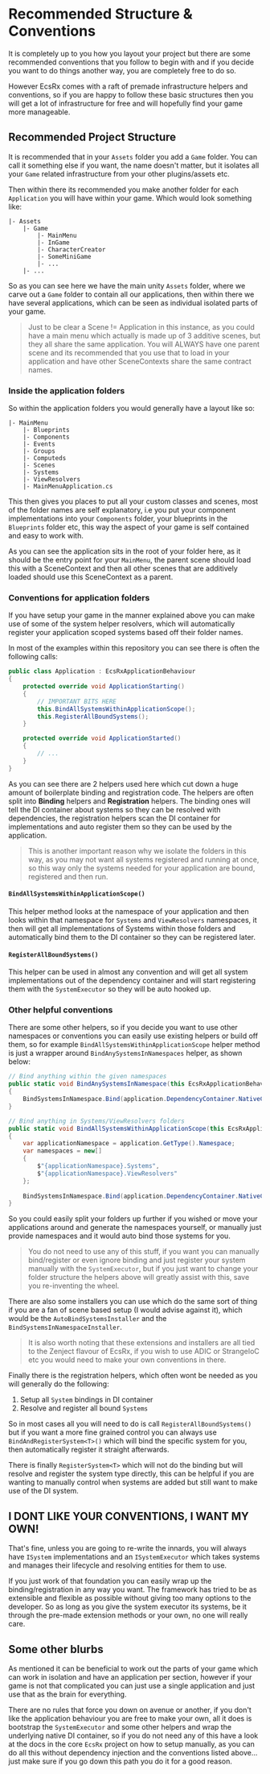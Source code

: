 # Recommended Structure & Conventions

It is completely up to you how you layout your project but there are some recommended conventions that you follow to begin with and if you decide you want to do things another way, you are completely free to do so.
 
 However EcsRx comes with a raft of premade infrastructure helpers and conventions, so if you are happy to follow these basic structures then you will get a lot of infrastructure for free and will hopefully find your game more manageable.

## Recommended Project Structure

It is recommended that in your `Assets` folder you add a `Game` folder. You can call it something else if you want, the name doesn't matter, but it isolates all your `Game` related infrastructure from your other plugins/assets etc.

Then within there its recommended you make another folder for each `Application` you will have within your game. Which would look something like:

```
|- Assets
    |- Game
        |- MainMenu
        |- InGame
        |- CharacterCreator
        |- SomeMiniGame
        |- ...
    |- ...
```

So as you can see here we have the main unity `Assets` folder, where we carve out a `Game` folder to contain all our applications, then within there we have several applications, which can be seen as individual isolated parts of your game.

> Just to be clear a Scene != Application in this instance, as you could have a main menu which actually is made up of 3 additive scenes, but they all share the same application. You will ALWAYS have one parent scene and its recommended that you use that to load in your application and have other SceneContexts share the same contract names.

### Inside the application folders

So within the application folders you would generally have a layout like so:

```
|- MainMenu
    |- Blueprints
    |- Components
    |- Events
    |- Groups
    |- Computeds
    |- Scenes
    |- Systems
    |- ViewResolvers
    |- MainMenuApplication.cs
```

This then gives you places to put all your custom classes and scenes, most of the folder names are self explanatory, i.e you put your component implementations into your `Components` folder, your blueprints in the `Blueprints` folder etc, this way the aspect of your game is self contained and easy to work with.

As you can see the application sits in the root of your folder here, as it should be the entry point for your `MainMenu`, the parent scene should load this with a SceneContext and then all other scenes that are additively loaded should use this SceneContext as a parent.

### Conventions for application folders

If you have setup your game in the manner explained above you can make use of some of the system helper resolvers, which will automatically register your application scoped systems based off their folder names.

In most of the examples within this repository you can see there is often the following calls:

```c#
public class Application : EcsRxApplicationBehaviour
{        
    protected override void ApplicationStarting()
    {
        // IMPORTANT BITS HERE
        this.BindAllSystemsWithinApplicationScope();
        this.RegisterAllBoundSystems();
    }

    protected override void ApplicationStarted()
    {
        // ...
    }
}
```

As you can see there are 2 helpers used here which cut down a huge amount of boilerplate binding and registration code. The helpers are often split into **Binding** helpers and **Registration** helpers. The binding ones will tell the DI container about systems so they can be resolved with dependencies, the registration helpers scan the DI container for implementations and auto register them so they can be used by the application.

> This is another important reason why we isolate the folders in this way, as you may not want all systems registered and running at once, so this way only the systems needed for your application are bound, registered and then run.

#### `BindAllSystemsWithinApplicationScope()`

This helper method looks at the namespace of your application and then looks within that namespace for `Systems` and `ViewResolvers` namespaces, it then will get all implementations of Systems within those folders and automatically bind them to the DI container so they can be registered later.

#### `RegisterAllBoundSystems()`

This helper can be used in almost any convention and will get all system implementations out of the dependency container and will start registering them with the `SystemExecutor` so they will be auto hooked up.

### Other helpful conventions

There are some other helpers, so if you decide you want to use other namespaces or conventions you can easily use existing helpers or build off them, so for example `BindAllSystemsWithinApplicationScope` helper method is just a wrapper around `BindAnySystemsInNamespaces` helper, as shown below:

```c#
// Bind anything within the given namespaces
public static void BindAnySystemsInNamespace(this EcsRxApplicationBehaviour application, params string[] namespaces)
{
    BindSystemsInNamespace.Bind(application.DependencyContainer.NativeContainer as DiContainer, namespaces);
}

// Bind anything in Systems/ViewResolvers folders
public static void BindAllSystemsWithinApplicationScope(this EcsRxApplicationBehaviour application)
{
    var applicationNamespace = application.GetType().Namespace;
    var namespaces = new[]
    {
        $"{applicationNamespace}.Systems",
        $"{applicationNamespace}.ViewResolvers"
    };
    
    BindSystemsInNamespace.Bind(application.DependencyContainer.NativeContainer as DiContainer, namespaces);
}
```

So you could easily split your folders up further if you wished or move your applications around and generate the namespaces yourself, or manually just provide namespaces and it would auto bind those systems for you.

> You do not need to use any of this stuff, if you want you can manually bind/register or even ignore binding and just register your system manually with the `SystemExecutor`, but if you just want to change your folder structure the helpers above will greatly assist with this, save you re-inventing the wheel.

There are also some installers you can use which do the same sort of thing if you are a fan of scene based setup (I would advise against it), which would be the `AutoBindSystemsInstaller` and the `BindSystemsInNamespaceInstaller`.

> It is also worth noting that these extensions and installers are all tied to the Zenject flavour of EcsRx, if you wish to use ADIC or StrangeIoC etc you would need to make your own conventions in there.

Finally there is the registration helpers, which often wont be needed as you will generally do the following:

1. Setup all `System` bindings in DI container
2. Resolve and register all bound `Systems`

So in most cases all you will need to do is call `RegisterAllBoundSystems()` but if you want a more fine grained control you can always use `BindAndRegisterSystem<T>()` which will bind the specific system for you, then automatically register it straight afterwards.
 
 There is finally `RegisterSystem<T>` which will not do the binding but will resolve and register the system type directly, this can be helpful if you are wanting to manually control when systems are added but still want to make use of the DI system.

## I DONT LIKE YOUR CONVENTIONS, I WANT MY OWN!

That's fine, unless you are going to re-write the innards, you will always have `ISystem` implementations and an `ISystemExecutor` which takes systems and manages their lifecycle and resolving entities for them to use.

If you just work of that foundation you can easily wrap up the binding/registration in any way you want. The framework has tried to be as extensible and flexible as possible without giving too many options to the developer. So as long as you give the system executor its systems, be it through the pre-made extension methods or your own, no one will really care. 

## Some other blurbs

As mentioned it can be beneficial to work out the parts of your game which can work in isolation and have an application per section, however if your game is not that complicated you can just use a single application and just use that as the brain for everything.

There are no rules that force you down on avenue or another, if you don't like the application behaviour you are free to make your own, all it does is bootstrap the `SystemExecutor` and some other helpers and wrap the underlying native DI container, so if you do not need any of this have a look at the docs in the core `EcsRx` project on how to setup manually, as you can do all this without dependency injection and the conventions listed above... just make sure if you go down this path you do it for a good reason.